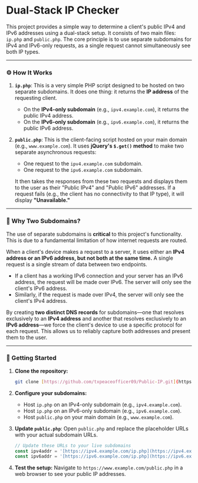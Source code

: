 # Dual-Stack IP Checker

This project provides a simple way to determine a client's public IPv4 and IPv6 addresses using a dual-stack setup. It consists of two main files: `ip.php` and `public.php`. The core principle is to use separate subdomains for IPv4 and IPv6-only requests, as a single request cannot simultaneously see both IP types.

***

### ⚙️ How It Works

1.  **`ip.php`**: This is a very simple PHP script designed to be hosted on two separate subdomains. It does one thing: it returns the **IP address** of the requesting client.
    * On the **IPv4-only subdomain** (e.g., `ipv4.example.com`), it returns the public IPv4 address.
    * On the **IPv6-only subdomain** (e.g., `ipv6.example.com`), it returns the public IPv6 address.

2.  **`public.php`**: This is the client-facing script hosted on your main domain (e.g., `www.example.com`). It uses **jQuery's `$.get()` method** to make two separate asynchronous requests:
    * One request to the `ipv4.example.com` subdomain.
    * One request to the `ipv6.example.com` subdomain.

    It then takes the responses from these two requests and displays them to the user as their "Public IPv4" and "Public IPv6" addresses. If a request fails (e.g., the client has no connectivity to that IP type), it will display **"Unavailable."**

***

### 🤔 Why Two Subdomains?

The use of separate subdomains is **critical** to this project's functionality. This is due to a fundamental limitation of how internet requests are routed.

When a client's device makes a request to a server, it uses either an **IPv4 address or an IPv6 address, but not both at the same time.** A single request is a single stream of data between two endpoints.

* If a client has a working IPv6 connection and your server has an IPv6 address, the request will be made over IPv6. The server will only see the client's IPv6 address.
* Similarly, if the request is made over IPv4, the server will only see the client's IPv4 address.

By creating **two distinct DNS records** for subdomains—one that resolves exclusively to an **IPv4 address** and another that resolves exclusively to an **IPv6 address**—we force the client's device to use a specific protocol for each request. This allows us to reliably capture both addresses and present them to the user.

***

### 🚀 Getting Started

1.  **Clone the repository:**
    ```bash
    git clone [https://github.com/txpeaceofficer09/Public-IP.git](https://github.com/txpeaceofficer09/Public-IP.git)
    ```

2.  **Configure your subdomains:**
    * Host `ip.php` on an IPv4-only subdomain (e.g., `ipv4.example.com`).
    * Host `ip.php` on an IPv6-only subdomain (e.g., `ipv6.example.com`).
    * Host `public.php` on your main domain (e.g., `www.example.com`).

3.  **Update `public.php`**: Open `public.php` and replace the placeholder URLs with your actual subdomain URLs.
    ```javascript
    // Update these URLs to your live subdomains
    const ipv4addr = '[https://ipv4.example.com/ip.php](https://ipv4.example.com/ip.php)';
    const ipv6addr = '[https://ipv6.example.com/ip.php](https://ipv6.example.com/ip.php)';
    ```

4.  **Test the setup:** Navigate to `https://www.example.com/public.php` in a web browser to see your public IP addresses.
